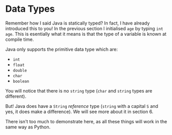 Data Types
==========

Remember how I said Java is statically typed? In fact, I have 
already introduced this to you! In the previous section I 
initialised `age` by typing `int age`. This is esentially 
what it means is that the type of a variable is known at 
compile time. 

Java only supports the primitive data type which are:

*  `int`
*  `float`
*  `double`
*  `char`
*  `boolean`

You will notice that there is no `string` type (`char` and 
`string` types are different). 

But! Java does have a `String` _reference_ type (`string` with a capital
`S` and yes, it does make a difference). We will see more about it
in section 6.

There isn't too much to demonstrate here, as all these things will work
in the same way as Python.


